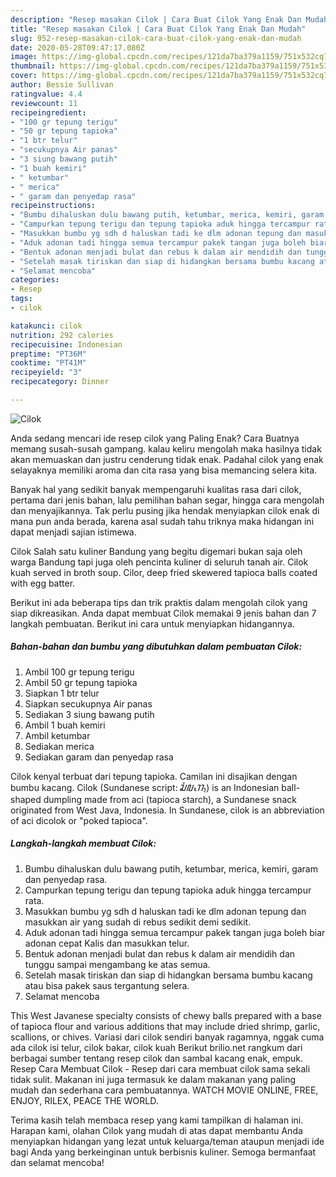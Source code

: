 ```yaml
---
description: "Resep masakan Cilok | Cara Buat Cilok Yang Enak Dan Mudah"
title: "Resep masakan Cilok | Cara Buat Cilok Yang Enak Dan Mudah"
slug: 952-resep-masakan-cilok-cara-buat-cilok-yang-enak-dan-mudah
date: 2020-05-28T09:47:17.080Z
image: https://img-global.cpcdn.com/recipes/121da7ba379a1159/751x532cq70/cilok-foto-resep-utama.jpg
thumbnail: https://img-global.cpcdn.com/recipes/121da7ba379a1159/751x532cq70/cilok-foto-resep-utama.jpg
cover: https://img-global.cpcdn.com/recipes/121da7ba379a1159/751x532cq70/cilok-foto-resep-utama.jpg
author: Bessie Sullivan
ratingvalue: 4.4
reviewcount: 11
recipeingredient:
- "100 gr tepung terigu"
- "50 gr tepung tapioka"
- "1 btr telur"
- "secukupnya Air panas"
- "3 siung bawang putih"
- "1 buah kemiri"
- " ketumbar"
- " merica"
- " garam dan penyedap rasa"
recipeinstructions:
- "Bumbu dihaluskan dulu bawang putih, ketumbar, merica, kemiri, garam dan penyedap rasa."
- "Campurkan tepung terigu dan tepung tapioka aduk hingga tercampur rata."
- "Masukkan bumbu yg sdh d haluskan tadi ke dlm adonan tepung dan masukkan air yang sudah di rebus sedikit demi sedikit."
- "Aduk adonan tadi hingga semua tercampur pakek tangan juga boleh biar adonan cepat Kalis dan masukkan telur."
- "Bentuk adonan menjadi bulat dan rebus k dalam air mendidih dan tunggu sampai mengambang ke atas semua."
- "Setelah masak tiriskan dan siap di hidangkan bersama bumbu kacang atau bisa pakek saus tergantung selera."
- "Selamat mencoba"
categories:
- Resep
tags:
- cilok

katakunci: cilok 
nutrition: 292 calories
recipecuisine: Indonesian
preptime: "PT36M"
cooktime: "PT41M"
recipeyield: "3"
recipecategory: Dinner

---
```



![Cilok](https://img-global.cpcdn.com/recipes/121da7ba379a1159/751x532cq70/cilok-foto-resep-utama.jpg)

Anda sedang mencari ide resep cilok yang Paling Enak? Cara Buatnya memang susah-susah gampang. kalau keliru mengolah maka hasilnya tidak akan memuaskan dan justru cenderung tidak enak. Padahal cilok yang enak selayaknya memiliki aroma dan cita rasa yang bisa memancing selera kita.

Banyak hal yang sedikit banyak mempengaruhi kualitas rasa dari cilok, pertama dari jenis bahan, lalu pemilihan bahan segar, hingga cara mengolah dan menyajikannya. Tak perlu pusing jika hendak menyiapkan cilok enak di mana pun anda berada, karena asal sudah tahu triknya maka hidangan ini dapat menjadi sajian istimewa.

Cilok Salah satu kuliner Bandung yang begitu digemari bukan saja oleh warga Bandung tapi juga oleh pencinta kuliner di seluruh tanah air. Cilok kuah served in broth soup. Cilor, deep fried skewered tapioca balls coated with egg batter.


Berikut ini ada beberapa tips dan trik praktis dalam mengolah cilok yang siap dikreasikan. Anda dapat membuat Cilok memakai 9 jenis bahan dan 7 langkah pembuatan. Berikut ini cara untuk menyiapkan hidangannya.

<!--inarticleads1-->

##### Bahan-bahan dan bumbu yang dibutuhkan dalam pembuatan Cilok:

1. Ambil 100 gr tepung terigu
1. Ambil 50 gr tepung tapioka
1. Siapkan 1 btr telur
1. Siapkan secukupnya Air panas
1. Sediakan 3 siung bawang putih
1. Ambil 1 buah kemiri
1. Ambil  ketumbar
1. Sediakan  merica
1. Sediakan  garam dan penyedap rasa


Cilok kenyal terbuat dari tepung tapioka. Camilan ini disajikan dengan bumbu kacang. Cilok (Sundanese script: ᮎᮤᮜᮧᮊ᮪) is an Indonesian ball-shaped dumpling made from aci (tapioca starch), a Sundanese snack originated from West Java, Indonesia. In Sundanese, cilok is an abbreviation of aci dicolok or &#34;poked tapioca&#34;. 

<!--inarticleads2-->

##### Langkah-langkah membuat Cilok:

1. Bumbu dihaluskan dulu bawang putih, ketumbar, merica, kemiri, garam dan penyedap rasa.
1. Campurkan tepung terigu dan tepung tapioka aduk hingga tercampur rata.
1. Masukkan bumbu yg sdh d haluskan tadi ke dlm adonan tepung dan masukkan air yang sudah di rebus sedikit demi sedikit.
1. Aduk adonan tadi hingga semua tercampur pakek tangan juga boleh biar adonan cepat Kalis dan masukkan telur.
1. Bentuk adonan menjadi bulat dan rebus k dalam air mendidih dan tunggu sampai mengambang ke atas semua.
1. Setelah masak tiriskan dan siap di hidangkan bersama bumbu kacang atau bisa pakek saus tergantung selera.
1. Selamat mencoba


This West Javanese specialty consists of chewy balls prepared with a base of tapioca flour and various additions that may include dried shrimp, garlic, scallions, or chives. Variasi dari cilok sendiri banyak ragamnya, nggak cuma ada cilok isi telur, cilok bakar, cilok kuah Berikut brilio.net rangkum dari berbagai sumber tentang resep cilok dan sambal kacang enak, empuk. Resep Cara Membuat Cilok - Resep dari cara membuat cilok sama sekali tidak sulit. Makanan ini juga termasuk ke dalam makanan yang paling mudah dan sederhana cara pembuatannya. WATCH MOVIE ONLINE, FREE, ENJOY, RILEX, PEACE THE WORLD. 

Terima kasih telah membaca resep yang kami tampilkan di halaman ini. Harapan kami, olahan Cilok yang mudah di atas dapat membantu Anda menyiapkan hidangan yang lezat untuk keluarga/teman ataupun menjadi ide bagi Anda yang berkeinginan untuk berbisnis kuliner. Semoga bermanfaat dan selamat mencoba!

